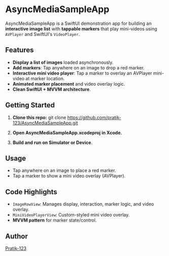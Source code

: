 # AsyncMediaSampleApp

AsyncMediaSampleApp is a SwiftUI demonstration app for building an **interactive image list** with **tappable markers** that play mini-videos using `AVPlayer` and SwiftUI's `VideoPlayer`.

## Features

- **Display a list of images** loaded asynchronously.
- **Add markers**: Tap anywhere on an image to drop a red marker.
- **Interactive mini video player**: Tap a marker to overlay an AVPlayer mini-video at marker location.
- **Animated marker placement** and video overlay logic.
- **Clean SwiftUI + MVVM architecture**.

## Getting Started

1. **Clone this repo:**
git clone https://github.com/pratik-123/AsyncMediaSampleApp.git

2. **Open AsyncMediaSampleApp.xcodeproj in Xcode.**
3. **Build and run on Simulator or Device**.

## Usage

- Tap anywhere on an image to place a red marker.
- Tap a marker to show a mini video overlay (AVPlayer).

## Code Highlights

- `ImageRowView`: Manages display, interaction, marker logic, and video overlay.
- `MiniVideoPlayerView`: Custom-styled mini video overlay.
- **MVVM pattern** for marker state/control.

## Author

[Pratik-123](https://github.com/pratik-123)

